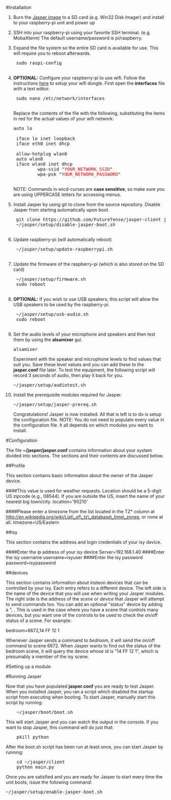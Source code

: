 #Installation1. Burn the <a href="http://sourceforge.net/projects/jasperproject/files/jasper-disk-image.tar.gz/download">Jasper image</a> to a SD card (e.g. Win32 Disk Imager) and install to your raspberry-pi unit and power up2. SSH into your raspberry-pi using your favorite SSH terminal. (e.g. MobaXterm)  The default username/password is pi/raspberry.3. Expand the file system so the entire SD card is available for use.  This will require you to reboot afterwards.    <pre>    sudo raspi-config    </pre>4. **OPTIONAL:**  Configure your raspberry-pi to use wifi.  Follow the instructions <a href="http://jasperproject.github.io/documentation/usage/#selecting-network">here</a> to setup your wifi dongle.  First open the **interfaces** file with a text editor:    <pre>    sudo nano /etc/network/interfaces    </pre>    Replace the contents of the file with the following, substituting the items in red for the actual values of your wifi network:    <pre>auto lo    iface lo inet loopback    iface eth0 inet dhcp    allow-hotplug wlan0    auto wlan0    iface wlan0 inet dhcp            wpa-ssid &quot;<span style="color:red">YOUR_NETWORK_SSID</span>&quot;            wpa-psk &quot;<span style="color:red">YOUR_NETWORK_PASSWORD</span>&quot;	</pre>    NOTE: Commands in wicd-curses are **case sensitive**, so make sure you are using UPPERCASE letters for accessing menus.5. Install Jasper by using git to clone from the source repository.  Disable Jasper from starting automatically upon boot.    <pre>    git clone https://github.com/FutureTense/jasper-client jasper -b isy    ~/jasper/setup/disable-jasper-boot.sh    </pre>6. Update raspberry-pi (will automatically reboot)    <pre>    ~/jasper/setup/update-raspberrypi.sh    </pre>7. Update the firmware of the raspberry-pi (which is also stored on the SD card)    <pre>    ~/jasper/setup/firmware.sh    sudo reboot    </pre>8. **OPTIONAL:** If you wish to use USB speakers, this script will allow the USB speakers to be used by the raspberry-pi.    <pre>    ~/jasper/setup/usb-audio.sh    sudo reboot    </pre>9.  Set the audio levels of your microphone and speakers and then test them by using the **alsamixer** gui.    <pre>    alsamixer    </pre>    Experiment with the speaker and microphone levels to find values that suit you.  Save these level values and you can add these to the **jasper.conf** file later.  To test the equipment, the following script will record 3 seconds of audio, then play it back for you.      <pre>    ~/jasper/setup/audiotest.sh    </pre>10.  Install the prerequisite modules required for Jasper.    <pre>    ~/jasper/setup/jasper-prereq.sh    </pre>Congratulations!  Jasper is now installed.  All that is left is to do is setup the configuration file.  NOTE:  You do not need to populate every value in the configuration file.  It all depends on which modules you want to install.#<a id="Configuration"></a>ConfigurationThe file **~/jasper/jasper.conf** contains information about your system divided into sections.  The sections and their contents are discussed below.##ProfileThis section contains basic information about the owner of the Jasper device.   ####This value is used for weather requests.  Location should be a 5-digit US zipcode (e.g., 08544). If you are outside the US, insert the name of your nearest big town/city.location='90210'####Please enter a timezone from the list located in the TZ* column at http://en.wikipedia.org/wiki/List\_of\_tz\_database\_time\_zones, or none at all. timezone=US/Eastern##isyThis section contains the address and login credentials of your isy device.   ####Enter the ip address of your isy deviceServer=192.168.1.40####Enter the isy usernameusername=isyuser####Enter the isy passwordpassword=isypassword##devicesThis section contains information about insteon devices that can be controlled by your isy.  Each entry refers to a different device.  The left side is the name of the device that you will use when writing your Jasper modules.  The right side is the address of the *scene* or *device* that Jasper will attempt to send commands too.  You can add an optional "status" device by adding a ", <device id>.   This is used in the case where you have a scene that controls many devices, but you want one of the controls to be used to check the on/off status of a scene.  For example:bedroom=6672,14 FF 12 1Whenever Jasper sends a command to *bedroom*, it will send the on/off command to scene 6672.  When Jasper wants to find out the status of the bedroom scene, it will query the device whose id is "14 FF 12 1", which is presumably a member of the isy scene.#Setting up a module <TODO>#Running JasperNow that you have populated **jasper.conf** you are ready to test Jasper.  When you installed Jasper, you ran a script which disabled the startup script from executing when booting.  To start Jasper, manually start this script by running:<pre>    ~/jasper/boot/boot.sh</pre>This will start Jasper and you can watch the output in the console.  If you want to stop Jasper, this command will do just that:<pre>    pkill python</pre>After the boot.sh script has been run at least once, you can start Jasper by running:<pre>    cd ~/jasper/client    python main.py</pre>Once you are satisfied and you are ready for Jasper to start every time the unit boots, issue the following command:    <pre>    ~/jasper/setup/enable-jasper-boot.sh    </pre>